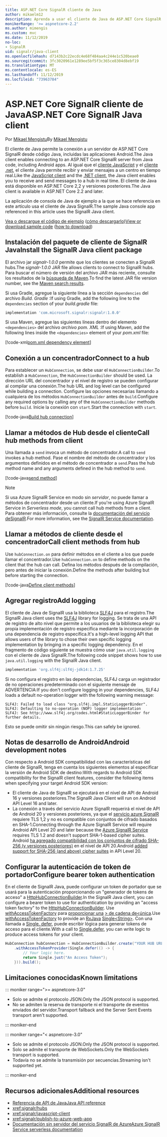 ```yaml
---
title: ASP.NET Core SignalR cliente de Java
author: mikaelm12
description: Aprenda a usar el cliente de Java de ASP.NET Core SignalR.
monikerRange: '>= aspnetcore-2.2'
ms.author: mimengis
ms.custom: mvc
ms.date: 11/12/2019
no-loc:
- SignalR
uid: signalr/java-client
ms.openlocfilehash: d7143b2c22ecdc4e68f484aa4c244e1c520beae0
ms.sourcegitcommit: 3fc3020961e1289ee5bf5f3c365ce8304d8ebf19
ms.translationtype: MT
ms.contentlocale: es-ES
ms.lasthandoff: 11/12/2019
ms.locfileid: "73963784"
---
```

# <a name="aspnet-core-opno-locsignalr-java-client"></a><span data-ttu-id="00c96-103">ASP.NET Core SignalR cliente de Java</span><span class="sxs-lookup"><span data-stu-id="00c96-103">ASP.NET Core SignalR Java client</span></span>

<span data-ttu-id="00c96-104">Por [Mikael Mengistu](https://twitter.com/MikaelM_12)</span><span class="sxs-lookup"><span data-stu-id="00c96-104">By [Mikael Mengistu](https://twitter.com/MikaelM_12)</span></span>

<span data-ttu-id="00c96-105">El cliente de Java permite la conexión a un servidor de ASP.NET Core SignalR desde código Java, incluidas las aplicaciones Android.</span><span class="sxs-lookup"><span data-stu-id="00c96-105">The Java client enables connecting to an ASP.NET Core SignalR server from Java code, including Android apps.</span></span> <span data-ttu-id="00c96-106">Al igual que el [cliente JavaScript](xref:signalr/javascript-client) y el [cliente .net](xref:signalr/dotnet-client), el cliente Java permite recibir y enviar mensajes a un centro en tiempo real.</span><span class="sxs-lookup"><span data-stu-id="00c96-106">Like the [JavaScript client](xref:signalr/javascript-client) and the [.NET client](xref:signalr/dotnet-client), the Java client enables you to receive and send messages to a hub in real time.</span></span> <span data-ttu-id="00c96-107">El cliente de Java está disponible en ASP.NET Core 2,2 y versiones posteriores.</span><span class="sxs-lookup"><span data-stu-id="00c96-107">The Java client is available in ASP.NET Core 2.2 and later.</span></span>

<span data-ttu-id="00c96-108">La aplicación de consola de Java de ejemplo a la que se hace referencia en este artículo usa el cliente de Java SignalR.</span><span class="sxs-lookup"><span data-stu-id="00c96-108">The sample Java console app referenced in this article uses the SignalR Java client.</span></span>

<span data-ttu-id="00c96-109">[Vea o descargue el código de ejemplo](https://github.com/aspnet/AspNetCore.Docs/tree/master/aspnetcore/signalr/java-client/sample) ([cómo descargarlo](xref:index#how-to-download-a-sample))</span><span class="sxs-lookup"><span data-stu-id="00c96-109">[View or download sample code](https://github.com/aspnet/AspNetCore.Docs/tree/master/aspnetcore/signalr/java-client/sample) ([how to download](xref:index#how-to-download-a-sample))</span></span>

## <a name="install-the-opno-locsignalr-java-client-package"></a><span data-ttu-id="00c96-110">Instalación del paquete de cliente de SignalR Java</span><span class="sxs-lookup"><span data-stu-id="00c96-110">Install the SignalR Java client package</span></span>

<span data-ttu-id="00c96-111">El archivo jar *signalr-1.0.0* permite que los clientes se conecten a SignalR hubs.</span><span class="sxs-lookup"><span data-stu-id="00c96-111">The *signalr-1.0.0* JAR file allows clients to connect to SignalR hubs.</span></span> <span data-ttu-id="00c96-112">Para buscar el número de versión del archivo JAR más reciente, consulte los resultados de la [búsqueda de Maven](https://search.maven.org/search?q=g:com.microsoft.signalr%20AND%20a:signalr).</span><span class="sxs-lookup"><span data-stu-id="00c96-112">To find the latest JAR file version number, see the [Maven search results](https://search.maven.org/search?q=g:com.microsoft.signalr%20AND%20a:signalr).</span></span>

<span data-ttu-id="00c96-113">Si usa Gradle, agregue la siguiente línea a la sección `dependencies` del archivo *Build. Gradle* :</span><span class="sxs-lookup"><span data-stu-id="00c96-113">If using Gradle, add the following line to the `dependencies` section of your *build.gradle* file:</span></span>

```gradle
implementation 'com.microsoft.signalr:signalr:1.0.0'
```

<span data-ttu-id="00c96-114">Si usa Maven, agregue las siguientes líneas dentro del elemento `<dependencies>` del archivo *archivo pom. XML* :</span><span class="sxs-lookup"><span data-stu-id="00c96-114">If using Maven, add the following lines inside the `<dependencies>` element of your *pom.xml* file:</span></span>

[!code-xml[pom.xml dependency element](java-client/sample/pom.xml?name=snippet_dependencyElement)]

## <a name="connect-to-a-hub"></a><span data-ttu-id="00c96-115">Conexión a un concentrador</span><span class="sxs-lookup"><span data-stu-id="00c96-115">Connect to a hub</span></span>

<span data-ttu-id="00c96-116">Para establecer un `HubConnection`, se debe usar el `HubConnectionBuilder`.</span><span class="sxs-lookup"><span data-stu-id="00c96-116">To establish a `HubConnection`, the `HubConnectionBuilder` should be used.</span></span> <span data-ttu-id="00c96-117">La dirección URL del concentrador y el nivel de registro se pueden configurar al compilar una conexión.</span><span class="sxs-lookup"><span data-stu-id="00c96-117">The hub URL and log level can be configured while building a connection.</span></span> <span data-ttu-id="00c96-118">Configure las opciones necesarias llamando a cualquiera de los métodos `HubConnectionBuilder` antes de `build`.</span><span class="sxs-lookup"><span data-stu-id="00c96-118">Configure any required options by calling any of the `HubConnectionBuilder` methods before `build`.</span></span> <span data-ttu-id="00c96-119">Inicie la conexión con `start`.</span><span class="sxs-lookup"><span data-stu-id="00c96-119">Start the connection with `start`.</span></span>

[!code-java[Build hub connection](java-client/sample/src/main/java/Chat.java?range=16-17)]

## <a name="call-hub-methods-from-client"></a><span data-ttu-id="00c96-120">Llamar a métodos de Hub desde el cliente</span><span class="sxs-lookup"><span data-stu-id="00c96-120">Call hub methods from client</span></span>

<span data-ttu-id="00c96-121">Una llamada a `send` invoca un método de concentrador.</span><span class="sxs-lookup"><span data-stu-id="00c96-121">A call to `send` invokes a hub method.</span></span> <span data-ttu-id="00c96-122">Pase el nombre del método de concentrador y los argumentos definidos en el método de concentrador a `send`.</span><span class="sxs-lookup"><span data-stu-id="00c96-122">Pass the hub method name and any arguments defined in the hub method to `send`.</span></span>

[!code-java[send method](java-client/sample/src/main/java/Chat.java?range=28)]

> [!NOTE]
> <span data-ttu-id="00c96-123">Si usa Azure SignalR Service en modo sin *servidor*, no puede llamar a métodos de concentrador desde un cliente.</span><span class="sxs-lookup"><span data-stu-id="00c96-123">If you're using Azure SignalR Service in *Serverless mode*, you cannot call hub methods from a client.</span></span> <span data-ttu-id="00c96-124">Para obtener más información, consulte la [documentación del servicio deSignalR](/azure/azure-signalr/signalr-concept-serverless-development-config).</span><span class="sxs-lookup"><span data-stu-id="00c96-124">For more information, see the [SignalR Service documentation](/azure/azure-signalr/signalr-concept-serverless-development-config).</span></span>

## <a name="call-client-methods-from-hub"></a><span data-ttu-id="00c96-125">Llamar a métodos de cliente desde el concentrador</span><span class="sxs-lookup"><span data-stu-id="00c96-125">Call client methods from hub</span></span>

<span data-ttu-id="00c96-126">Use `hubConnection.on` para definir métodos en el cliente a los que puede llamar el concentrador.</span><span class="sxs-lookup"><span data-stu-id="00c96-126">Use `hubConnection.on` to define methods on the client that the hub can call.</span></span> <span data-ttu-id="00c96-127">Defina los métodos después de la compilación, pero antes de iniciar la conexión.</span><span class="sxs-lookup"><span data-stu-id="00c96-127">Define the methods after building but before starting the connection.</span></span>

[!code-java[Define client methods](java-client/sample/src/main/java/Chat.java?range=19-21)]

## <a name="add-logging"></a><span data-ttu-id="00c96-128">Agregar registro</span><span class="sxs-lookup"><span data-stu-id="00c96-128">Add logging</span></span>

<span data-ttu-id="00c96-129">El cliente de Java de SignalR usa la biblioteca [SLF4J](https://www.slf4j.org/) para el registro.</span><span class="sxs-lookup"><span data-stu-id="00c96-129">The SignalR Java client uses the [SLF4J](https://www.slf4j.org/) library for logging.</span></span> <span data-ttu-id="00c96-130">Se trata de una API de registro de alto nivel que permite a los usuarios de la biblioteca elegir su propia implementación de registro específica mediante la incorporación de una dependencia de registro específica.</span><span class="sxs-lookup"><span data-stu-id="00c96-130">It's a high-level logging API that allows users of the library to chose their own specific logging implementation by bringing in a specific logging dependency.</span></span> <span data-ttu-id="00c96-131">En el fragmento de código siguiente se muestra cómo usar `java.util.logging` con el cliente de Java SignalR.</span><span class="sxs-lookup"><span data-stu-id="00c96-131">The following code snippet shows how to use `java.util.logging` with the SignalR Java client.</span></span>

```gradle
implementation 'org.slf4j:slf4j-jdk14:1.7.25'
```

<span data-ttu-id="00c96-132">Si no configura el registro en las dependencias, SLF4J carga un registrador de no operaciones predeterminado con el siguiente mensaje de ADVERTENCIA:</span><span class="sxs-lookup"><span data-stu-id="00c96-132">If you don't configure logging in your dependencies, SLF4J loads a default no-operation logger with the following warning message:</span></span>

```
SLF4J: Failed to load class "org.slf4j.impl.StaticLoggerBinder".
SLF4J: Defaulting to no-operation (NOP) logger implementation
SLF4J: See http://www.slf4j.org/codes.html#StaticLoggerBinder for further details.
```

<span data-ttu-id="00c96-133">Esto se puede omitir sin ningún riesgo.</span><span class="sxs-lookup"><span data-stu-id="00c96-133">This can safely be ignored.</span></span>

## <a name="android-development-notes"></a><span data-ttu-id="00c96-134">Notas de desarrollo de Android</span><span class="sxs-lookup"><span data-stu-id="00c96-134">Android development notes</span></span>

<span data-ttu-id="00c96-135">Con respecto a Android SDK compatibilidad con las características del cliente de SignalR, tenga en cuenta los siguientes elementos al especificar la versión de Android SDK de destino:</span><span class="sxs-lookup"><span data-stu-id="00c96-135">With regards to Android SDK compatibility for the SignalR client features, consider the following items when specifying your target Android SDK version:</span></span>

* <span data-ttu-id="00c96-136">El cliente de Java de SignalR se ejecutará en el nivel de API de Android 16 y versiones posteriores.</span><span class="sxs-lookup"><span data-stu-id="00c96-136">The SignalR Java Client will run on Android API Level 16 and later.</span></span>
* <span data-ttu-id="00c96-137">La conexión a través del servicio Azure SignalR requerirá el nivel de API de Android 20 y versiones posteriores, ya que el [servicio azure SignalR](/azure/azure-signalr/signalr-overview) requiere TLS 1,2 y no es compatible con conjuntos de cifrado basados en SHA-1.</span><span class="sxs-lookup"><span data-stu-id="00c96-137">Connecting through the Azure SignalR Service will require Android API Level 20 and later because the [Azure SignalR Service](/azure/azure-signalr/signalr-overview) requires TLS 1.2 and doesn't support SHA-1-based cipher suites.</span></span> <span data-ttu-id="00c96-138">Android [ha agregado compatibilidad con los conjuntos de cifrado SHA-256 (y versiones posteriores)](https://developer.android.com/reference/javax/net/ssl/SSLSocket) en el nivel de API 20.</span><span class="sxs-lookup"><span data-stu-id="00c96-138">Android [added support for SHA-256 (and above) cipher suites](https://developer.android.com/reference/javax/net/ssl/SSLSocket) in API Level 20.</span></span>

## <a name="configure-bearer-token-authentication"></a><span data-ttu-id="00c96-139">Configurar la autenticación de token de portador</span><span class="sxs-lookup"><span data-stu-id="00c96-139">Configure bearer token authentication</span></span>

<span data-ttu-id="00c96-140">En el cliente de SignalR Java, puede configurar un token de portador que se usará para la autenticación proporcionando un "generador de tokens de acceso" a [HttpHubConnectionBuilder](/java/api/com.microsoft.signalr._http_hub_connection_builder?view=aspnet-signalr-java).</span><span class="sxs-lookup"><span data-stu-id="00c96-140">In the SignalR Java client, you can configure a bearer token to use for authentication by providing an "access token factory" to the [HttpHubConnectionBuilder](/java/api/com.microsoft.signalr._http_hub_connection_builder?view=aspnet-signalr-java).</span></span> <span data-ttu-id="00c96-141">Use [withAccessTokenFactory](/java/api/com.microsoft.signalr._http_hub_connection_builder.withaccesstokenprovider?view=aspnet-signalr-java#com_microsoft_signalr__http_hub_connection_builder_withAccessTokenProvider_Single_String__) para [proporcionar una](https://github.com/ReactiveX/RxJava) [> de cadena de\<única](https://reactivex.io/documentation/single.html).</span><span class="sxs-lookup"><span data-stu-id="00c96-141">Use [withAccessTokenFactory](/java/api/com.microsoft.signalr._http_hub_connection_builder.withaccesstokenprovider?view=aspnet-signalr-java#com_microsoft_signalr__http_hub_connection_builder_withAccessTokenProvider_Single_String__) to provide an [RxJava](https://github.com/ReactiveX/RxJava) [Single\<String>](https://reactivex.io/documentation/single.html).</span></span> <span data-ttu-id="00c96-142">Con una llamada a [Single. defer](https://reactivex.io/RxJava/javadoc/io/reactivex/Single.html#defer-java.util.concurrent.Callable-), puede escribir lógica para generar tokens de acceso para el cliente.</span><span class="sxs-lookup"><span data-stu-id="00c96-142">With a call to [Single.defer](https://reactivex.io/RxJava/javadoc/io/reactivex/Single.html#defer-java.util.concurrent.Callable-), you can write logic to produce access tokens for your client.</span></span>

```java
HubConnection hubConnection = HubConnectionBuilder.create("YOUR HUB URL HERE")
    .withAccessTokenProvider(Single.defer(() -> {
        // Your logic here.
        return Single.just("An Access Token");
    })).build();
```

## <a name="known-limitations"></a><span data-ttu-id="00c96-143">Limitaciones conocidas</span><span class="sxs-lookup"><span data-stu-id="00c96-143">Known limitations</span></span>

::: moniker range=">= aspnetcore-3.0"

* <span data-ttu-id="00c96-144">Solo se admite el protocolo JSON.</span><span class="sxs-lookup"><span data-stu-id="00c96-144">Only the JSON protocol is supported.</span></span>
* <span data-ttu-id="00c96-145">No se admiten la reserva de transporte ni el transporte de eventos enviados del servidor.</span><span class="sxs-lookup"><span data-stu-id="00c96-145">Transport fallback and the Server Sent Events transport aren't supported.</span></span>

::: moniker-end

::: moniker range="< aspnetcore-3.0"

* <span data-ttu-id="00c96-146">Solo se admite el protocolo JSON.</span><span class="sxs-lookup"><span data-stu-id="00c96-146">Only the JSON protocol is supported.</span></span>
* <span data-ttu-id="00c96-147">Solo se admite el transporte de WebSockets.</span><span class="sxs-lookup"><span data-stu-id="00c96-147">Only the WebSockets transport is supported.</span></span>
* <span data-ttu-id="00c96-148">Todavía no se admite la transmisión por secuencias.</span><span class="sxs-lookup"><span data-stu-id="00c96-148">Streaming isn't supported yet.</span></span>

::: moniker-end

## <a name="additional-resources"></a><span data-ttu-id="00c96-149">Recursos adicionales</span><span class="sxs-lookup"><span data-stu-id="00c96-149">Additional resources</span></span>

* [<span data-ttu-id="00c96-150">Referencia de API de Java</span><span class="sxs-lookup"><span data-stu-id="00c96-150">Java API reference</span></span>](/java/api/com.microsoft.signalr?view=aspnet-signalr-java)
* <xref:signalr/hubs>
* <xref:signalr/javascript-client>
* <xref:signalr/publish-to-azure-web-app>
* <span data-ttu-id="00c96-151">[Documentación sin servidor del servicio SignalR de Azure](/azure/azure-signalr/signalr-concept-serverless-development-config)</span><span class="sxs-lookup"><span data-stu-id="00c96-151">[Azure SignalR Service serverless documentation](/azure/azure-signalr/signalr-concept-serverless-development-config)</span></span>
